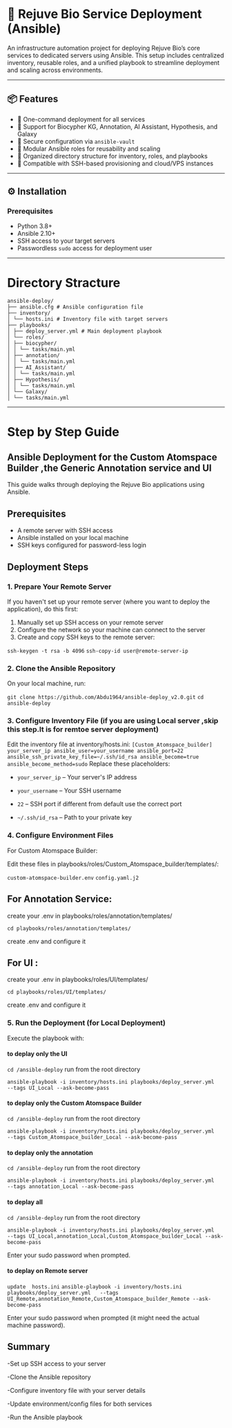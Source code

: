 # 🧠 Rejuve Bio Service Deployment (Ansible)

An infrastructure automation project for deploying Rejuve Bio’s core services to dedicated servers using Ansible. This setup includes centralized inventory, reusable roles, and a unified playbook to streamline deployment and scaling across environments.

---

## 📦 Features

- 🚀 One-command deployment for all services  
- 🧬 Support for Biocypher KG, Annotation, AI Assistant, Hypothesis, and Galaxy  
- 🔐 Secure configuration via `ansible-vault`  
- 🔁 Modular Ansible roles for reusability and scaling  
- 📂 Organized directory structure for inventory, roles, and playbooks  
- 🧰 Compatible with SSH-based provisioning and cloud/VPS instances  

---

## ⚙️ Installation

### Prerequisites

- Python 3.8+  
- Ansible 2.10+  
- SSH access to your target servers  
- Passwordless `sudo` access for deployment user  

---
# Directory Stracture
```
ansible-deploy/
├── ansible.cfg # Ansible configuration file
├── inventory/
│ └── hosts.ini # Inventory file with target servers
├── playbooks/
│ ├── deploy_server.yml # Main deployment playbook
│ └── roles/
│ ├── biocypher/
│ │ └── tasks/main.yml
│ ├── annotation/
│ │ └── tasks/main.yml
│ ├── AI_Assistant/
│ │ └── tasks/main.yml
│ ├── Hypothesis/
│ │ └── tasks/main.yml
│ └── Galaxy/
│ └── tasks/main.yml
```

---
# Step by Step Guide

## Ansible Deployment for the  Custom Atomspace Builder ,the Generic Annotation service and UI

This guide walks through deploying the Rejuve Bio applications using Ansible.

## Prerequisites

- A remote server with SSH access
- Ansible installed on your local machine
- SSH keys configured for password-less login

## Deployment Steps

### 1. Prepare Your Remote Server

If you haven't set up your remote server (where you want to deploy the application), do this first:

1. Manually set up SSH access on your remote server
2. Configure the network so your machine can connect to the server
3. Create and copy SSH keys to the remote server:

```ssh-keygen -t rsa -b 4096```
```ssh-copy-id user@remote-server-ip```

### 2. Clone the Ansible Repository
On your local machine, run:

```git clone https://github.com/Abdu1964/ansible-deploy_v2.0.git```
```cd ansible-deploy```
### 3. Configure Inventory File (if you are using Local server ,skip this step.It is for remtoe server deployment)
Edit the inventory file at inventory/hosts.ini:
```[Custom_Atomspace_builder]```
```your_server_ip ansible_user=your_username ansible_port=22 ansible_ssh_private_key_file=~/.ssh/id_rsa ansible_become=true ansible_become_method=sudo```
Replace these placeholders:

- `your_server_ip` – Your server's IP address

- `your_username` – Your SSH username

- `22` – SSH port if different from default use the correct port

- `~/.ssh/id_rsa` – Path to your private key


### 4. Configure Environment Files
For Custom Atomspace Builder:

Edit these files in playbooks/roles/Custom_Atomspace_builder/templates/:

```custom-atomspace-builder.env```
```config.yaml.j2```

## For Annotation Service:
create your  .env in playbooks/roles/annotation/templates/

```cd playbooks/roles/annotation/templates/```

create .env and configure it

## For UI :
create your  .env in playbooks/roles/UI/templates/

```cd playbooks/roles/UI/templates/```

create .env and configure it

### 5. Run the Deployment (for Local Deployment)
Execute the playbook with:
#### to deplay only the UI

```cd /ansible-deploy``` run from the root directory

```ansible-playbook -i inventory/hosts.ini playbooks/deploy_server.yml   --tags UI_Local --ask-become-pass```

#### to deplay only the Custom Atomspace Builder

```cd /ansible-deploy``` run from the root directory

```ansible-playbook -i inventory/hosts.ini playbooks/deploy_server.yml   --tags Custom_Atomspace_builder_Local --ask-become-pass```

#### to deplay only the annotation

```cd /ansible-deploy``` run from the root directory

```ansible-playbook -i inventory/hosts.ini playbooks/deploy_server.yml   --tags annotation_Local --ask-become-pass```

#### to deplay all
```cd /ansible-deploy``` run from the root directory

```ansible-playbook -i inventory/hosts.ini playbooks/deploy_server.yml   --tags UI_Local,annotation_Local,Custom_Atomspace_builder_Local --ask-become-pass```

Enter your sudo password when prompted.

#### to deplay on Remote server
```update  hosts.ini```
```ansible-playbook -i inventory/hosts.ini playbooks/deploy_server.yml   --tags UI_Remote,annotation_Remote,Custom_Atomspace_builder_Remote --ask-become-pass```

Enter your sudo password when prompted (it might need the actual machine password).

## Summary
-Set up SSH access to your server

-Clone the Ansible repository

-Configure inventory file with your server details

-Update environment/config files for both services

-Run the Ansible playbook


